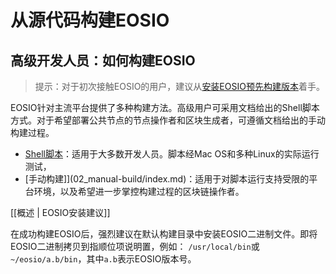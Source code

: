 
# 从源代码构建EOSIO


## 高级开发人员：如何构建EOSIO

> 提示：对于初次接触EOSIO的用户，建议从[安装EOSIO预先构建版本](../00_install-prebuilt-binaries.md)着手。

EOSIO针对主流平台提供了多种构建方法。高级用户可采用文档给出的Shell脚本方式。对于希望部署公共节点的节点操作者和区块生成者，可遵循文档给出的手动构建过程。

* [Shell脚本](01_shell-scripts/index.md)：适用于大多数开发人员。脚本经Mac OS和多种Linux的实际运行测试， 
* [手动构建]](02_manual-build/index.md)：适用于对脚本运行支持受限的平台环境，以及希望进一步掌控构建过程的区块链操作者。
  
[[概述 | EOSIO安装建议]]

在成功构建EOSIO后，强烈建议在默认构建目录中安装EOSIO二进制文件。即将EOSIO二进制拷贝到指顺位项说明置，例如： `/usr/local/bin`或`~/eosio/a.b/bin`，其中`a.b`表示EOSIO版本号。

